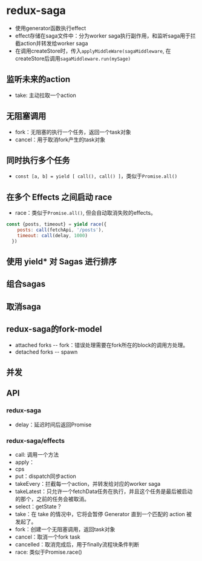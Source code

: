 # redux-saga

- 使用generator函数执行effect
- effect存储在saga文件中：分为worker saga执行副作用，和监听saga用于拦截action并转发给worker saga
- 在调用createStore时，传入`applyMiddleWare(sagaMiddleware`, 在createStore后调用`sagaMiddleware.run(mySage)`

## 监听未来的action

- take: 主动拉取一个action

## 无阻塞调用

- fork：无阻塞的执行一个任务，返回一个task对象
- cancel：用于取消fork产生的task对象

## 同时执行多个任务

- `const [a, b] = yield [ call(), call() ]`，类似于`Promise.all()`

## 在多个 Effects 之间启动 race

- race：类似于`Promise.all()`, 但会自动取消失败的effects。

```js
const {posts, timeout} = yield race({
    posts: call(fetchApi, '/posts'),
    timeout: call(delay, 1000)
  })
```

## 使用 yield* 对 Sagas 进行排序

## 组合sagas

## 取消saga

## redux-saga的fork-model

- attached forks -- fork：错误处理需要在fork所在的block的调用方处理。
- detached forks -- spawn

## 并发


## API
### redux-saga

- delay：延迟时间后返回Promise

### redux-saga/effects

- call: 调用一个方法
- apply：
- cps
- put：dispatch同步action
- takeEvery：拦截每一个action，并转发给对应的worker saga
- takeLatest：只允许一个fetchData任务在执行，并且这个任务是最后被启动的那个，之前的任务会被取消。
- select：getState？
- take：在 take 的情况中，它将会暂停 Generator 直到一个匹配的 action 被发起了。
- fork：创建一个无阻塞调用，返回task对象
- cancel：取消一个fork task
- cancelled：取消完成后，用于finally流程块条件判断
- race: 类似于Promise.race()